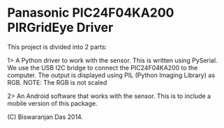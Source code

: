 # Panasonic PIC24F04KA200 PIRGridEye Driver

This project is divided into 2 parts:

1> A Python driver to work with the sensor. This is written using PySerial. 
We use the USB I2C bridge to connect the PIC24F04KA200  to the computer. The output is displayed using PIL (Python Imaging Library) as RGB. NOTE: The RGB is not scaled

2> An Android software that works with the sensor. This is to include a mobile version of this package. 


(C) Biswaranjan Das 2014.
